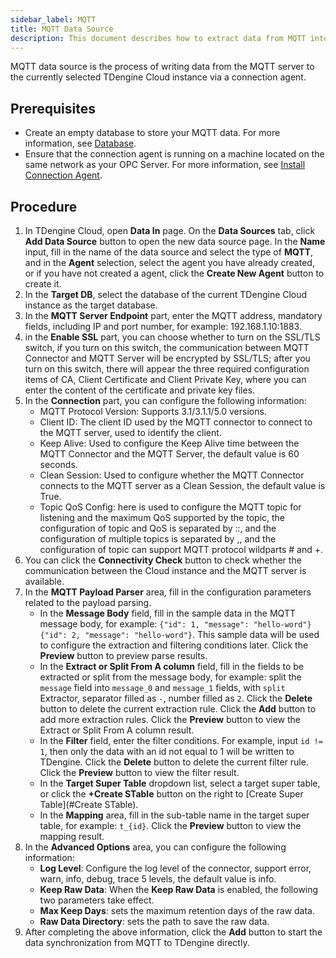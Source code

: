 ```yaml
---
sidebar_label: MQTT
title: MQTT Data Source
description: This document describes how to extract data from MQTT into a TDengine Cloud instance.
---
```


MQTT data source is the process of writing data from the MQTT server to the currently selected TDengine Cloud instance via a connection agent.

## Prerequisites

- Create an empty database to store your MQTT data. For more information, see [Database](../../../programming/model/#create-database).
- Ensure that the connection agent is running on a machine located on the same network as your OPC Server. For more information, see [Install Connection Agent](../install-agent/).

## Procedure

1. In TDengine Cloud, open **Data In** page. On the **Data Sources** tab, click **Add Data Source** button to open the new data source page. In the **Name** input, fill in the name of the data source and select the type of **MQTT**, and in the **Agent** selection, select the agent you have already created, or if you have not created a agent, click the **Create New Agent** button to create it.
2. In the **Target DB**, select the database of the current TDengine Cloud instance as the target database.
3. In the **MQTT Server Endpoint** part, enter the MQTT address, mandatory fields, including IP and port number, for example: 192.168.1.10:1883.
4. in the **Enable SSL** part, you can choose whether to turn on the SSL/TLS switch, if you turn on this switch, the communication between MQTT Connector and MQTT Server will be encrypted by SSL/TLS; after you turn on this switch, there will appear the three required configuration items of CA, Client Certificate and Client Private Key, where you can enter the content of the certificate and private key files.
5. In the **Connection** part, you can configure the following information:
   - MQTT Protocol Version: Supports 3.1/3.1.1/5.0 versions.
   - Client ID: The client ID used by the MQTT connector to connect to the MQTT server, used to identify the client.
   - Keep Alive: Used to configure the Keep Alive time between the MQTT Connector and the MQTT Server, the default value is 60 seconds.
   - Clean Session: Used to configure whether the MQTT Connector connects to the MQTT server as a Clean Session, the default value is True.
   - Topic QoS Config: here is used to configure the MQTT topic for listening and the maximum QoS supported by the topic, the configuration of topic and QoS is separated by ::, and the configuration of multiple topics is separated by ,, and the configuration of topic can support MQTT protocol wildparts # and +.
6. You can click the **Connectivity Check** button to check whether the communication between the Cloud instance and the MQTT server is available.
7. In the **MQTT Payload Parser** area, fill in the configuration parameters related to the payload parsing.
   - In the **Message Body** field, fill in the sample data in the MQTT message body, for example: `{"id": 1, "message": "hello-word"}{"id": 2, "message": "hello-word"}`. This sample data will be used to configure the extraction and filtering conditions later. Click the **Preview** button to preview parse results.
   - In the **Extract or Split From A column** field, fill in the fields to be extracted or split from the message body, for example: split the `message` field into `message_0` and `message_1` fields, with `split` Extractor, separator filled as `-`, number filled as `2`. Click the **Delete** button to delete the current extraction rule. Click the **Add** button to add more extraction rules. Click the **Preview** button to view the Extract or Split From A column result.
   - In the **Filter** field, enter the filter conditions. For example, input `id != 1`, then only the data with an id not equal to 1 will be written to TDengine. Click the **Delete** button to delete the current filter rule. Click the **Preview** button to view the filter result.
   - In the **Target Super Table** dropdown list, select a target super table, or click the **+Create STable** button on the right to [Create Super Table](#Create STable).
   - In the **Mapping** area, fill in the sub-table name in the target super table, for example: `t_{id}`. Click the **Preview** button to view the mapping result.
8. In the **Advanced Options** area, you can configure the following information:
   - **Log Level**: Configure the log level of the connector, support error, warn, info, debug, trace 5 levels, the default value is info.
   - **Keep Raw Data**: When the **Keep Raw Data** is enabled, the following two parameters take effect.
   - **Max Keep Days**: sets the maximum retention days of the raw data.
   - **Raw Data Directory**: sets the path to save the raw data.
9. After completing the above information, click the **Add** button to start the data synchronization from MQTT to TDengine directly.
